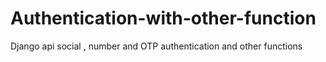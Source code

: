 # Authentication-with-other-function
Django api social , number and OTP authentication and other functions
